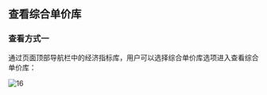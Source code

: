 ## **查看综合单价库**

### 查看方式一

通过页面顶部导航栏中的经济指标库，用户可以选择综合单价库选项进入查看综合单价库：

![16](https://img-blog.csdnimg.cn/2020102011303475.png)

<script type="text/javascript">
window.addEventListener("load", function() {
  var click_handle = function() {
    if (this.href.substr(-5) == ".html") {
      location.href = this.href;
    } else {
      location.href = "./index.html";
    }
  };
  var as = document.querySelectorAll(".chapter a, .navigation-prev, .navigation-next");
  for (var i = 0; i < as.length; i++) {
    as[i].addEventListener("click", click_handle, true);
    as[i].title = as[i].innerText;
  }
});
</script>